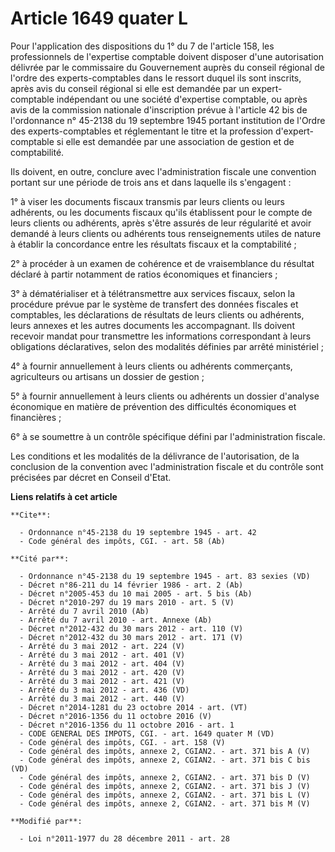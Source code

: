 # Article 1649 quater L

Pour l'application des dispositions du 1° du 7 de l'article 158, les professionnels de l'expertise comptable doivent disposer
d'une autorisation délivrée par le commissaire du Gouvernement auprès du conseil régional de l'ordre des experts-comptables
dans le ressort duquel ils sont inscrits, après avis du conseil régional si elle est demandée par un expert-comptable
indépendant ou une société d'expertise comptable, ou après avis de la commission nationale d'inscription prévue à l'article
42 bis de l'ordonnance n° 45-2138 du 19 septembre 1945 portant institution de l'Ordre des experts-comptables et réglementant
le titre et la profession d'expert-comptable si elle est demandée par une association de gestion et de comptabilité. 

Ils doivent, en outre, conclure avec l'administration fiscale une convention portant sur une période de trois ans et dans
laquelle ils s'engagent : 

1° à viser les documents fiscaux transmis par leurs clients ou leurs adhérents, ou les documents fiscaux qu'ils établissent
pour le compte de leurs clients ou adhérents, après s'être assurés de leur régularité et avoir demandé à leurs clients ou
adhérents tous renseignements utiles de nature à établir la concordance entre les résultats fiscaux et la comptabilité ; 

2° à procéder à un examen de cohérence et de vraisemblance du résultat déclaré à partir notamment de ratios économiques et
financiers ; 

3° à dématérialiser et à télétransmettre aux services fiscaux, selon la procédure prévue par le système de transfert des
données fiscales et comptables, les déclarations de résultats de leurs clients ou adhérents, leurs annexes et les autres
documents les accompagnant. Ils doivent recevoir mandat pour transmettre les informations correspondant à leurs obligations
déclaratives, selon des modalités définies par arrêté ministériel ; 

4° à fournir annuellement à leurs clients ou adhérents commerçants, agriculteurs ou artisans un dossier de gestion ; 

5° à fournir annuellement à leurs clients ou adhérents un dossier d'analyse économique en matière de prévention des
difficultés économiques et financières ; 

6° à se soumettre à un contrôle spécifique défini par l'administration fiscale. 

Les conditions et les modalités de la délivrance de l'autorisation, de la conclusion de la convention avec l'administration
fiscale et du contrôle sont précisées par décret en Conseil d'Etat.

**Liens relatifs à cet article**

	**Cite**:

	  - Ordonnance n°45-2138 du 19 septembre 1945 - art. 42
	  - Code général des impôts, CGI. - art. 58 (Ab)

	**Cité par**:

	  - Ordonnance n°45-2138 du 19 septembre 1945 - art. 83 sexies (VD)
	  - Décret n°86-211 du 14 février 1986 - art. 2 (Ab)
	  - Décret n°2005-453 du 10 mai 2005 - art. 5 bis (Ab)
	  - Décret n°2010-297 du 19 mars 2010 - art. 5 (V)
	  - Arrêté du 7 avril 2010 (Ab)
	  - Arrêté du 7 avril 2010 - art. Annexe (Ab)
	  - Décret n°2012-432 du 30 mars 2012 - art. 110 (V)
	  - Décret n°2012-432 du 30 mars 2012 - art. 171 (V)
	  - Arrêté du 3 mai 2012 - art. 224 (V)
	  - Arrêté du 3 mai 2012 - art. 401 (V)
	  - Arrêté du 3 mai 2012 - art. 404 (V)
	  - Arrêté du 3 mai 2012 - art. 420 (V)
	  - Arrêté du 3 mai 2012 - art. 421 (V)
	  - Arrêté du 3 mai 2012 - art. 436 (VD)
	  - Arrêté du 3 mai 2012 - art. 440 (V)
	  - Décret n°2014-1281 du 23 octobre 2014 - art. (VT)
	  - Décret n°2016-1356 du 11 octobre 2016 (V)
	  - Décret n°2016-1356 du 11 octobre 2016 - art. 1
	  - CODE GENERAL DES IMPOTS, CGI. - art. 1649 quater M (VD)
	  - Code général des impôts, CGI. - art. 158 (V)
	  - Code général des impôts, annexe 2, CGIAN2. - art. 371 bis A (V)
	  - Code général des impôts, annexe 2, CGIAN2. - art. 371 bis C bis (VD)
	  - Code général des impôts, annexe 2, CGIAN2. - art. 371 bis D (V)
	  - Code général des impôts, annexe 2, CGIAN2. - art. 371 bis J (V)
	  - Code général des impôts, annexe 2, CGIAN2. - art. 371 bis L (V)
	  - Code général des impôts, annexe 2, CGIAN2. - art. 371 bis M (V)

	**Modifié par**:

	  - Loi n°2011-1977 du 28 décembre 2011 - art. 28
